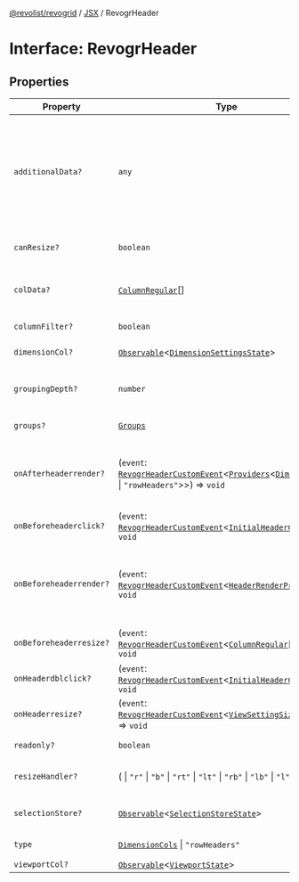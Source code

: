 [@revolist/revogrid](README.md) / [JSX](Namespace.JSX.md) / RevogrHeader

# Interface: RevogrHeader

## Properties

| Property | Type | Description | Defined in |
| ------ | ------ | ------ | ------ |
| `additionalData?` | `any` | Extra properties to pass into header renderer, such as vue or react components to handle parent | [src/components.d.ts:1890](https://github.com/revolist/revogrid/blob/7eb028636fe9635cf32f3cf0775076c9e2dde053/src/components.d.ts#L1890) |
| `canResize?` | `boolean` | If columns can be resized | [src/components.d.ts:1894](https://github.com/revolist/revogrid/blob/7eb028636fe9635cf32f3cf0775076c9e2dde053/src/components.d.ts#L1894) |
| `colData?` | [`ColumnRegular`](Interface.ColumnRegular.md)[] | Columns - defines an array of grid columns. | [src/components.d.ts:1898](https://github.com/revolist/revogrid/blob/7eb028636fe9635cf32f3cf0775076c9e2dde053/src/components.d.ts#L1898) |
| `columnFilter?` | `boolean` | Column filter | [src/components.d.ts:1902](https://github.com/revolist/revogrid/blob/7eb028636fe9635cf32f3cf0775076c9e2dde053/src/components.d.ts#L1902) |
| `dimensionCol?` | [`Observable`](TypeAlias.Observable.md)\<[`DimensionSettingsState`](Interface.DimensionSettingsState.md)\> | Dimension settings X | [src/components.d.ts:1906](https://github.com/revolist/revogrid/blob/7eb028636fe9635cf32f3cf0775076c9e2dde053/src/components.d.ts#L1906) |
| `groupingDepth?` | `number` | Grouping depth, how many levels of grouping | [src/components.d.ts:1910](https://github.com/revolist/revogrid/blob/7eb028636fe9635cf32f3cf0775076c9e2dde053/src/components.d.ts#L1910) |
| `groups?` | [`Groups`](TypeAlias.Groups.md) | Column groups | [src/components.d.ts:1914](https://github.com/revolist/revogrid/blob/7eb028636fe9635cf32f3cf0775076c9e2dde053/src/components.d.ts#L1914) |
| `onAfterheaderrender?` | (`event`: [`RevogrHeaderCustomEvent`](Interface.RevogrHeaderCustomEvent.md)\<[`Providers`](TypeAlias.Providers.md)\<[`DimensionCols`](TypeAlias.DimensionCols.md) \| `"rowHeaders"`\>\>) => `void` | After all header cells rendered. Finalizes cell rendering. | [src/components.d.ts:1918](https://github.com/revolist/revogrid/blob/7eb028636fe9635cf32f3cf0775076c9e2dde053/src/components.d.ts#L1918) |
| `onBeforeheaderclick?` | (`event`: [`RevogrHeaderCustomEvent`](Interface.RevogrHeaderCustomEvent.md)\<[`InitialHeaderClick`](TypeAlias.InitialHeaderClick.md)\>) => `void` | On initial header click | [src/components.d.ts:1922](https://github.com/revolist/revogrid/blob/7eb028636fe9635cf32f3cf0775076c9e2dde053/src/components.d.ts#L1922) |
| `onBeforeheaderrender?` | (`event`: [`RevogrHeaderCustomEvent`](Interface.RevogrHeaderCustomEvent.md)\<[`HeaderRenderProps`](TypeAlias.HeaderRenderProps.md)\>) => `void` | Before each header cell render function. Allows to override cell properties | [src/components.d.ts:1926](https://github.com/revolist/revogrid/blob/7eb028636fe9635cf32f3cf0775076c9e2dde053/src/components.d.ts#L1926) |
| `onBeforeheaderresize?` | (`event`: [`RevogrHeaderCustomEvent`](Interface.RevogrHeaderCustomEvent.md)\<[`ColumnRegular`](Interface.ColumnRegular.md)[]\>) => `void` | On before header resize | [src/components.d.ts:1930](https://github.com/revolist/revogrid/blob/7eb028636fe9635cf32f3cf0775076c9e2dde053/src/components.d.ts#L1930) |
| `onHeaderdblclick?` | (`event`: [`RevogrHeaderCustomEvent`](Interface.RevogrHeaderCustomEvent.md)\<[`InitialHeaderClick`](TypeAlias.InitialHeaderClick.md)\>) => `void` | On header double click | [src/components.d.ts:1934](https://github.com/revolist/revogrid/blob/7eb028636fe9635cf32f3cf0775076c9e2dde053/src/components.d.ts#L1934) |
| `onHeaderresize?` | (`event`: [`RevogrHeaderCustomEvent`](Interface.RevogrHeaderCustomEvent.md)\<[`ViewSettingSizeProp`](TypeAlias.ViewSettingSizeProp.md)\>) => `void` | On header resize | [src/components.d.ts:1938](https://github.com/revolist/revogrid/blob/7eb028636fe9635cf32f3cf0775076c9e2dde053/src/components.d.ts#L1938) |
| `readonly?` | `boolean` | Readonly mode | [src/components.d.ts:1942](https://github.com/revolist/revogrid/blob/7eb028636fe9635cf32f3cf0775076c9e2dde053/src/components.d.ts#L1942) |
| `resizeHandler?` | ( \| `"r"` \| `"b"` \| `"rt"` \| `"lt"` \| `"rb"` \| `"lb"` \| `"l"` \| `"t"`)[] | Defines resize position | [src/components.d.ts:1946](https://github.com/revolist/revogrid/blob/7eb028636fe9635cf32f3cf0775076c9e2dde053/src/components.d.ts#L1946) |
| `selectionStore?` | [`Observable`](TypeAlias.Observable.md)\<[`SelectionStoreState`](TypeAlias.SelectionStoreState.md)\> | Selection, range, focus | [src/components.d.ts:1950](https://github.com/revolist/revogrid/blob/7eb028636fe9635cf32f3cf0775076c9e2dde053/src/components.d.ts#L1950) |
| `type` | [`DimensionCols`](TypeAlias.DimensionCols.md) \| `"rowHeaders"` | Column type | [src/components.d.ts:1954](https://github.com/revolist/revogrid/blob/7eb028636fe9635cf32f3cf0775076c9e2dde053/src/components.d.ts#L1954) |
| `viewportCol?` | [`Observable`](TypeAlias.Observable.md)\<[`ViewportState`](Interface.ViewportState.md)\> | Viewport X | [src/components.d.ts:1958](https://github.com/revolist/revogrid/blob/7eb028636fe9635cf32f3cf0775076c9e2dde053/src/components.d.ts#L1958) |
